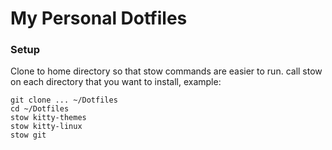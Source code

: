 # My Personal Dotfiles

### Setup

Clone to home directory so that stow commands are easier to run. call stow on each directory that you want to install, example:

```
git clone ... ~/Dotfiles
cd ~/Dotfiles
stow kitty-themes
stow kitty-linux
stow git
```
